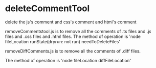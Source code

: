 # deleteCommentTool
delete the js's comment and css's comment and html's comment

removeCommentstool.js is to remove all the comments of .ts files and .js files and .css files and .html files.
The method of operation is 'node fileLocation runState(dryrun: not run) needToDeleteFiles' 

removeDiffComments.js is to remove all the comments of .diff files.

The method of operation is 'node fileLocation diffFileLocation' 
